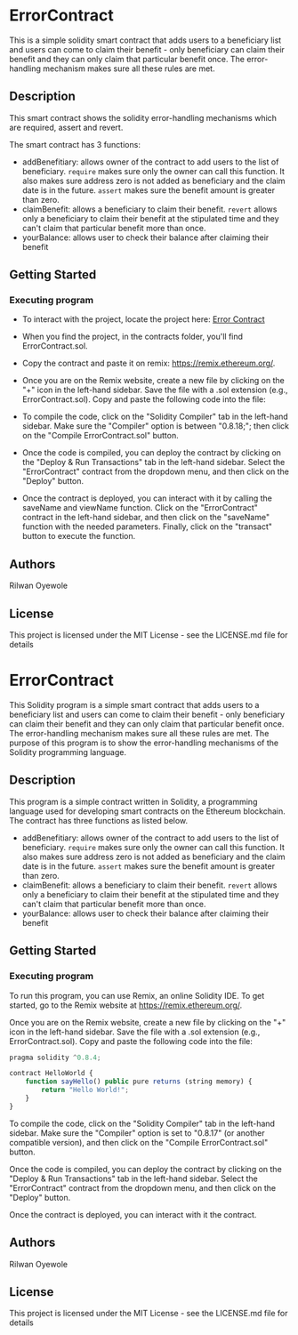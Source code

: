 # ErrorContract
This is a simple solidity smart contract that adds users to a beneficiary list and users can come to claim their benefit - only beneficiary can claim their benefit and they can only claim that particular benefit once. The error-handling mechanism makes sure all these rules are met.

## Description
This smart contract shows the solidity error-handling mechanisms which are required, assert and revert.

The smart contract has 3 functions:

- addBenefitiary: allows owner of the contract to add users to the list of beneficiary. ```require``` makes sure only the owner can call this function. It also makes sure address zero is not added as beneficiary and the claim date is in the future. ```assert``` makes sure the benefit amount is greater than zero.
- claimBenefit: allows a beneficiary to claim their benefit. ```revert``` allows only a beneficiary to claim their benefit at the stipulated time and they can't claim that particular benefit more than once.
- yourBalance: allows user to check their balance after claiming their benefit 

## Getting Started
### Executing program

- To interact with the project, locate the project here: [Error Contract](https://github.com/rilwan12oye/Error-Functions)
- When you find the project, in the contracts folder, you'll find ErrorContract.sol.
- Copy the contract and paste it on remix: https://remix.ethereum.org/.
- Once you are on the Remix website, create a new file by clicking on the "+" icon in the left-hand sidebar. Save the file with a .sol extension (e.g., ErrorContract.sol). Copy and paste the following code into the file:
- To compile the code, click on the "Solidity Compiler" tab in the left-hand sidebar. Make sure the "Compiler" option is between "0.8.18;";  then click on the "Compile ErrorContract.sol" button.
- Once the code is compiled, you can deploy the contract by clicking on the "Deploy & Run Transactions" tab in the left-hand sidebar. Select the "ErrorContract" contract from the dropdown menu, and then click on the "Deploy" button.

- Once the contract is deployed, you can interact with it by calling the saveName and viewName function. Click on the "ErrorContract" contract in the left-hand sidebar, and then click on the "saveName" function with the needed parameters. Finally, click on the "transact" button to execute the function.

## Authors
Rilwan Oyewole

## License
This project is licensed under the MIT License - see the LICENSE.md file for details














# ErrorContract

This Solidity program is a simple smart contract that adds users to a beneficiary list and users can come to claim their benefit - only beneficiary can claim their benefit and they can only claim that particular benefit once. The error-handling mechanism makes sure all these rules are met. The purpose of this program is to show the error-handling mechanisms of the Solidity programming language.

## Description

This program is a simple contract written in Solidity, a programming language used for developing smart contracts on the Ethereum blockchain. The contract has three functions as listed below.

- addBenefitiary: allows owner of the contract to add users to the list of beneficiary. ```require``` makes sure only the owner can call this function. It also makes sure address zero is not added as beneficiary and the claim date is in the future. ```assert``` makes sure the benefit amount is greater than zero.
- claimBenefit: allows a beneficiary to claim their benefit. ```revert``` allows only a beneficiary to claim their benefit at the stipulated time and they can't claim that particular benefit more than once.
- yourBalance: allows user to check their balance after claiming their benefit 

## Getting Started

### Executing program

To run this program, you can use Remix, an online Solidity IDE. To get started, go to the Remix website at https://remix.ethereum.org/.

Once you are on the Remix website, create a new file by clicking on the "+" icon in the left-hand sidebar. Save the file with a .sol extension (e.g., ErrorContract.sol). Copy and paste the following code into the file:

```javascript
pragma solidity ^0.8.4;

contract HelloWorld {
    function sayHello() public pure returns (string memory) {
        return "Hello World!";
    }
}

```

To compile the code, click on the "Solidity Compiler" tab in the left-hand sidebar. Make sure the "Compiler" option is set to "0.8.17" (or another compatible version), and then click on the "Compile ErrorContract.sol" button.

Once the code is compiled, you can deploy the contract by clicking on the "Deploy & Run Transactions" tab in the left-hand sidebar. Select the "ErrorContract" contract from the dropdown menu, and then click on the "Deploy" button.

Once the contract is deployed, you can interact with it the contract.

## Authors

Rilwan Oyewole

## License

This project is licensed under the MIT License - see the LICENSE.md file for details
